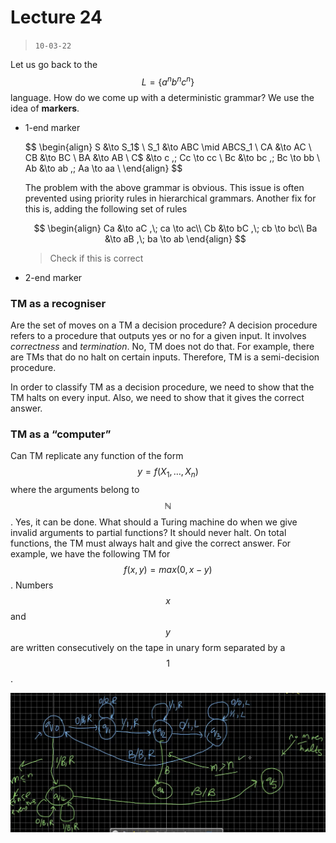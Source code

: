 # Lecture 24

> `10-03-22`

Let us go back to the $$L = \{a^nb^nc^n\}$$ language. How do we come up with a deterministic grammar? We use the idea of **markers**.

- 1-end marker 
  
  
  $$
  \begin{align}
  S &\to S_1$ \\
  S_1 &\to ABC \mid ABCS_1 \\
  CA &\to AC \\
  CB &\to BC \\
  BA &\to AB \\
  C$ &\to c ,\;  Cc \to cc \\
  Bc &\to bc ,\; Bc \to bb \\
  Ab &\to ab ,\; Aa \to aa \\
  \end{align}
  $$
  
  
  The problem with the above grammar is obvious. This issue is often prevented using priority rules in hierarchical grammars. Another fix for this is, adding the following set of rules
  
  
  $$
  \begin{align}
  Ca &\to aC ,\; ca \to ac\\
  Cb &\to bC ,\; cb \to bc\\
  Ba &\to aB ,\; ba \to ab
  \end{align}
  $$
  
  
  
  > Check if this is correct
  
- 2-end marker

### TM as a recogniser

Are the set of moves on a TM a decision procedure? A decision procedure refers to a procedure that outputs yes or no for a given input.  It involves *correctness* and *termination*. No, TM does not do that. For example, there are TMs that do no halt on certain inputs. Therefore, TM is a semi-decision procedure. 

In order to classify TM as a decision procedure, we need to show that the TM halts on every input. Also, we need to show that it gives the correct answer.

### TM as a “computer”

Can TM replicate any function of the form $$y = f(X_1, \dots, X_n)$$ where the arguments belong to $$\mathbb N$$. Yes, it can be done. What should a Turing machine do when we give invalid arguments to partial functions? It should never halt. On total functions, the TM must always halt and give the correct answer. For example, we have the following TM for $$f(x, y) = max(0, x - y)$$. Numbers $$x$$ and $$y$$ are written consecutively on the tape in unary form separated by a $$1$$. 

![image-20220328173509367](assets/image-20220328173509367.png)





